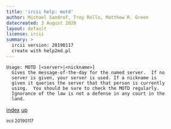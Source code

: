 ```yaml
---
title: 'ircii help: motd'
author: Michael Sandrof, Troy Rollo, Matthew R. Green
datecreated: 3 August 2020
layout: default
license: ircii
summary: >
  ircii version: 20190117
  create with help2md.pl
---
```

```
Usage: MOTD [<server>|<nickname>]
  Gives the message-of-the-day for the named server.  If no
  server is given, your server is used. If a nickname is 
  given it queries the server that that person is currently
  using.  You should be sure to check the MOTD regularly.
  Ignorance of the law is not a defense in any court in the
  land.
```

[index](index.html)
[up](..)

<small> ircii 20190117 </small>
